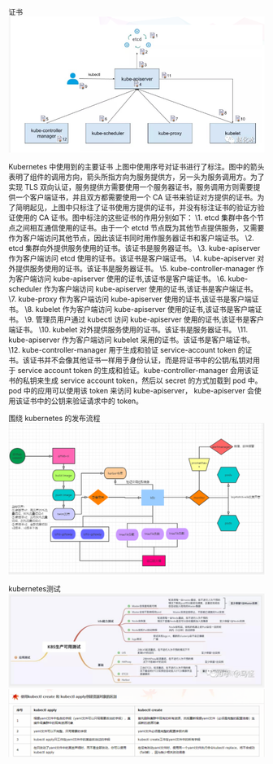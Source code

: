 证书
![file://c:\users\baoyon~1\appdata\local\temp\tmpvkyh4o\3.png](其他.assets/3.png)

Kubernetes 中使用到的主要证书
上图中使用序号对证书进行了标注。图中的箭头表明了组件的调用方向，箭头所指方向为服务提供方，另一头为服务调用方。为了实现 TLS 双向认证，服务提供方需要使用一个服务器证书，服务调用方则需要提供一个客户端证书，并且双方都需要使用一个 CA 证书来验证对方提供的证书。为了简明起见，上图中只标注了证书使用方提供的证书，并没有标注证书的验证方验证使用的 CA 证书。图中标注的这些证书的作用分别如下：
\1. etcd 集群中各个节点之间相互通信使用的证书。由于一个 etctd 节点既为其他节点提供服务，又需要作为客户端访问其他节点，因此该证书同时用作服务器证书和客户端证书。
\2. etcd 集群向外提供服务使用的证书。该证书是服务器证书。
\3. kube-apiserver 作为客户端访问 etcd 使用的证书。该证书是客户端证书。
\4. kube-apiserver 对外提供服务使用的证书。该证书是服务器证书。
\5. kube-controller-manager 作为客户端访问 kube-apiserver 使用的证书,该证书是客户端证书。
\6. kube-scheduler 作为客户端访问 kube-apiserver 使用的证书,该证书是客户端证书。
\7. kube-proxy 作为客户端访问 kube-apiserver 使用的证书,该证书是客户端证书。
\8. kubelet 作为客户端访问 kube-apiserver 使用的证书,该证书是客户端证书。
\9. 管理员用户通过 kubectl 访问 kube-apiserver 使用的证书,该证书是客户端证书。
\10. kubelet 对外提供服务使用的证书。该证书是服务器证书。
\11. kube-apiserver 作为客户端访问 kubelet 采用的证书。该证书是客户端证书。
\12. kube-controller-manager 用于生成和验证 service-account token 的证书。该证书并不会像其他证书一样用于身份认证，而是将证书中的公钥/私钥对用于 service account token 的生成和验证。kube-controller-manager 会用该证书的私钥来生成 service account token，然后以 secret 的方式加载到 pod 中。pod 中的应用可以使用该 token 来访问 kube-apiserver， kube-apiserver 会使用该证书中的公钥来验证请求中的 token。

围绕 kubernetes 的发布流程
![file://c:\users\baoyon~1\appdata\local\temp\tmpvkyh4o\4.png](其他.assets/4.png)

kubernetes测试
![file://c:\users\baoyon~1\appdata\local\temp\tmpvkyh4o\5.png](其他.assets/5.png)
![file://c:\users\baoyon~1\appdata\local\temp\tmpvkyh4o\6.png](其他.assets/6.png)